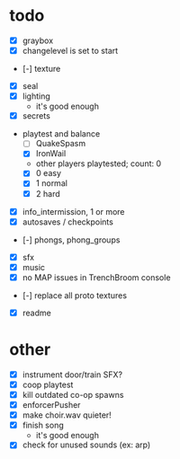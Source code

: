 # todo

- [x] graybox
- [x] changelevel is set to start
- [-] texture
- [x] seal
- [x] lighting
  - it's good enough
- [x] secrets
- playtest and balance
  - [ ] QuakeSpasm
  - [x] IronWail
  - other players playtested; count: 0
  - [x] 0 easy
  - [x] 1 normal
  - [x] 2 hard
- [x] info_intermission, 1 or more
- [x] autosaves / checkpoints
- [-] phongs, phong_groups
- [x] sfx
- [x] music
- [x] no MAP issues in TrenchBroom console
- [-] replace all proto textures
- [x] readme

# other

- [x] instrument door/train SFX?
- [x] coop playtest
- [x] kill outdated co-op spawns
- [x] enforcerPusher
- [x] make choir.wav quieter!
- [x] finish song
  - it's good enough
- [x] check for unused sounds (ex: arp)
